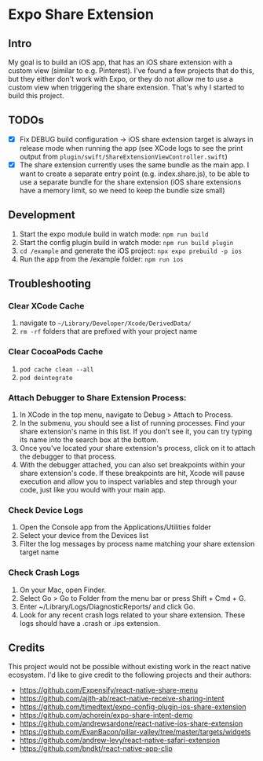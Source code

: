 # Expo Share Extension

## Intro

My goal is to build an iOS app, that has an iOS share extension with a custom view (similar to e.g. Pinterest). I've found a few projects that do this, but they either don't work with Expo, or they do not allow me to use a custom view when triggering the share extension. That's why I started to build this project.

## TODOs

- [x] Fix DEBUG build configuration -> iOS share extension target is always in release mode when running the app (see XCode logs to see the print output from `plugin/swift/ShareExtensionViewController.swift`)
- [x] The share extension currently uses the same bundle as the main app. I want to create a separate entry point (e.g. index.share.js), to be able to use a separate bundle for the share extension (iOS share extensions have a memory limit, so we need to keep the bundle size small)

## Development

1. Start the expo module build in watch mode: `npm run build`
2. Start the config plugin build in watch mode: `npm run build plugin`
3. `cd /example` and generate the iOS project: `npx expo prebuild -p ios`
4. Run the app from the /example folder: `npm run ios`

## Troubleshooting

### Clear XCode Cache

1. navigate to `~/Library/Developer/Xcode/DerivedData/`
2. `rm -rf` folders that are prefixed with your project name

### Clear CocoaPods Cache

1. `pod cache clean --all`
2. `pod deintegrate`

### Attach Debugger to Share Extension Process:

1. In XCode in the top menu, navigate to Debug > Attach to Process.
2. In the submenu, you should see a list of running processes. Find your share extension's name in this list. If you don't see it, you can try typing its name into the search box at the bottom.
3. Once you've located your share extension's process, click on it to attach the debugger to that process.
4. With the debugger attached, you can also set breakpoints within your share extension's code. If these breakpoints are hit, Xcode will pause execution and allow you to inspect variables and step through your code, just like you would with your main app.

### Check Device Logs

1. Open the Console app from the Applications/Utilities folder
2. Select your device from the Devices list
3. Filter the log messages by process name matching your share extension target name

### Check Crash Logs

1. On your Mac, open Finder.
2. Select Go > Go to Folder from the menu bar or press Shift + Cmd + G.
3. Enter ~/Library/Logs/DiagnosticReports/ and click Go.
4. Look for any recent crash logs related to your share extension. These logs should have a .crash or .ips extension.

## Credits

This project would not be possible without existing work in the react native ecosystem. I'd like to give credit to the following projects and their authors:

- https://github.com/Expensify/react-native-share-menu
- https://github.com/ajith-ab/react-native-receive-sharing-intent
- https://github.com/timedtext/expo-config-plugin-ios-share-extension
- https://github.com/achorein/expo-share-intent-demo
- https://github.com/andrewsardone/react-native-ios-share-extension
- https://github.com/EvanBacon/pillar-valley/tree/master/targets/widgets
- https://github.com/andrew-levy/react-native-safari-extension
- https://github.com/bndkt/react-native-app-clip
